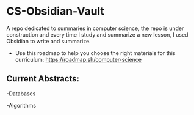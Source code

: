 # CS-Obsidian-Vault
A repo dedicated to summaries in computer science, the repo is under construction and every time I study and summarize a new lesson, I used Obsidian to write and summarize.

- Use this roadmap to help you choose the right materials for this curriculum: https://roadmap.sh/computer-science
## Current Abstracts:

-Databases

-Algorithms
